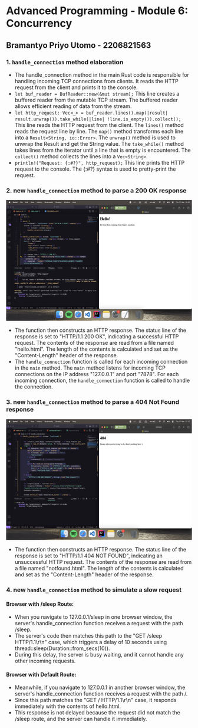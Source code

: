 # **Advanced Programming - Module 6: Concurrency**

## Bramantyo Priyo Utomo - 2206821563

### 1. `handle_connection` method elaboration

- The handle_connection method in the main Rust code is responsible for handling incoming TCP connections from clients. It reads the HTTP request from the client and prints it to the console.
- `let buf_reader = BufReader::new(&mut stream);` This line creates a buffered reader from the mutable TCP stream. The buffered reader allows efficient reading of data from the stream.
- `let http_request: Vec<_> = buf_reader.lines().map(|result| result.unwrap()).take_while(|line| !line.is_empty()).collect();` This line reads the HTTP request from the client. The `lines()` method reads the request line by line. The `map()` method transforms each line into a `Result<String, io::Error>`. The `unwrap()` method is used to unwrap the Result and get the String value. The `take_while()` method takes lines from the iterator until a line that is empty is encountered. The `collect()` method collects the lines into a `Vec<String>`.
- `println!("Request: {:#?}", http_request);` This line prints the HTTP request to the console. The {:#?} syntax is used to pretty-print the request.

### 2. new `handle_connection` method to parse a 200 OK response

![img1](assets/commit2.png)

- The function then constructs an HTTP response. The status line of the response is set to "HTTP/1.1 200 OK", indicating a successful HTTP request. The contents of the response are read from a file named "hello.html". The length of the contents is calculated and set as the "Content-Length" header of the response.
- The `handle_connection` function is called for each incoming connection in the `main` method. The `main` method listens for incoming TCP connections on the IP address "127.0.0.1" and port "7878". For each incoming connection, the `handle_connection` function is called to handle the connection.

### 3. new `handle_connection` method to parse a 404 Not Found response

![img3](assets/commit3.png)

- The function then constructs an HTTP response. The status line of the response is set to "HTTP/1.1 404 NOT FOUND", indicating an unsuccessful HTTP request. The contents of the response are read from a file named "notfound.html". The length of the contents is calculated and set as the "Content-Length" header of the response.

### 4. new `handle_connection` method to simulate a slow request

#### Browser with /sleep Route:

- When you navigate to 127.0.0.1/sleep in one browser window, the server's handle_connection function receives a request with the path /sleep.
- The server's code then matches this path to the "GET /sleep HTTP/1.1\r\n" case, which triggers a delay of 10 seconds using thread::sleep(Duration::from_secs(10)).
- During this delay, the server is busy waiting, and it cannot handle any other incoming requests.

#### Browser with Default Route:

- Meanwhile, if you navigate to 127.0.0.1 in another browser window, the server's handle_connection function receives a request with the path /.
- Since this path matches the "GET / HTTP/1.1\r\n" case, it responds immediately with the contents of hello.html.
- This response is not delayed because the request did not match the /sleep route, and the server can handle it immediately.

